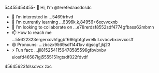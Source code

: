 54455454455- 👋 Hi, I’m @terefedaasdcsdc
- 👀 I’m interested in ...5469trhvd
- 🌱 I’m currently learning ...6396k,k,84956+6xcvvcxnb 
- 💞️ I’m looking to collaborate on ...e78rerdsf8552sdf4774gfbass62mbmn
- 📫 How to reach me ...55622323ergerxcvhfggbf666gbfgfwrelk.l.cvbcvbxcvvxcsff
- 😄 Pronouns: ...zbczx9569sdf1441xv dgscgf,jkj23
- ⚡ Fun fact: ...jil8152541156478585596gfbvbvbv
uiosfd46587lgj5555151rgtsdf022fdvdf
<!---s555555dgf47448533662453
--->
45645623fdssdvcx
zxc
